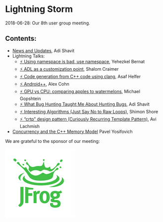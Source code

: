 # Lightning Storm
2018-06-28: Our 8th user group meeting.

## Contents:
- [News and Updates](News_20180628_Lightning-Storm.pdf), Adi Shavit
- Lightning Talks:
  - [⚡ Using namespace is bad, use namespace](UsingNamespaceIsBad.pdf), Yehezkel Bernat
  - [⚡ ADL as a customization point](ADL_as_a_customization_point.pdf), Shalom Craimer
  - [⚡ Code generation from C++ code using clang](Code_to_Code_clang.pdf), Asaf Helfer
  - [⚡ Android++](Android++.pdf), Alex Cohn
  - [⚡ GPU vs CPU: comparing apples to watermelons](GPUvsCPU.pdf), Michael Gopshtein
  - [⚡ What Bug Hunting Taught Me About Hunting Bugs](BugHunting.pdf), Adi Shavit
  - [⚡ Interesting Algorithms (Just Say No to Raw Loops)](InterestingAlgorithms.pdf), Shimon Shore
  - [⚡ “crtp” design pattern (Curiously Recurring Template Pattern)](CRTP.pdf), Avi Lachmish
- [Concurrency and the C++ Memory Model](ConcurrencyCppMemoryModel.pdf) Pavel Yosifovich


We are grateful to the sponsor of our meeting:  

![JFrog](../assets/sponsor-logos/jfrog.png)  




